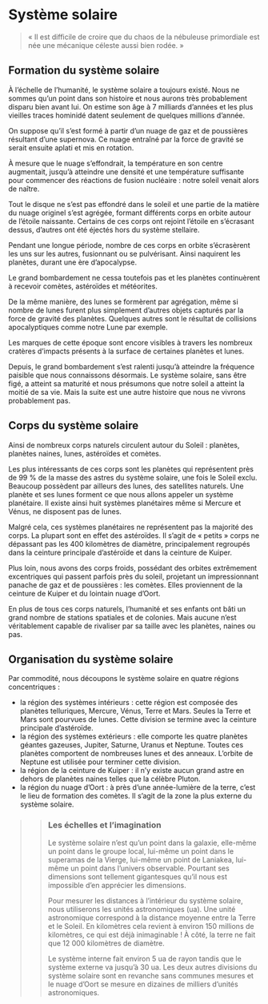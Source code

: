 # Système solaire
> « Il est difficile de croire que du chaos de la nébuleuse primordiale est née une mécanique céleste aussi bien rodée. »

## Formation du système solaire
À l’échelle de l’humanité, le système solaire a toujours existé. Nous ne sommes qu’un point dans son histoire et nous aurons très probablement disparu bien avant lui. On estime son âge à 7 milliards d’années et les plus vieilles traces hominidé datent seulement de quelques millions d’année.

On suppose qu’il s’est formé à partir d’un nuage de gaz et de poussières résultant d’une supernova. Ce nuage entraîné par la force de gravité se serait ensuite aplati et mis en rotation.

À mesure que le nuage s’effondrait, la température en son centre augmentait, jusqu’à atteindre une densité et une température suffisante pour commencer des réactions de fusion nucléaire : notre soleil venait alors de naître.

Tout le disque ne s’est pas effondré dans le soleil et une partie de la matière du nuage originel s’est agrégée, formant différents corps en orbite autour de l’étoile naissante. Certains de ces corps ont rejoint l’étoile en s’écrasant dessus, d’autres ont été éjectés hors du système stellaire.

Pendant une longue période, nombre de ces corps en orbite s’écrasèrent les uns sur les autres, fusionnant ou se pulvérisant. Ainsi naquirent les planètes, durant une ère d’apocalypse.

Le grand bombardement ne cessa toutefois pas et les planètes continuèrent à recevoir comètes, astéroïdes et météorites.

De la même manière, des lunes se formèrent par agrégation, même si nombre de lunes furent plus simplement d’autres objets capturés par la force de gravité des planètes. Quelques autres sont le résultat de collisions apocalyptiques comme notre Lune par exemple.

Les marques de cette époque sont encore visibles à travers les nombreux cratères d’impacts présents à la surface de certaines planètes et lunes.

Depuis, le grand bombardement s’est ralenti jusqu’à atteindre la fréquence paisible que nous connaissons désormais. Le système solaire, sans être figé, a atteint sa maturité et nous présumons que notre soleil a atteint la moitié de sa vie. Mais la suite est une autre histoire que nous ne vivrons probablement pas.

## Corps du système solaire
Ainsi de nombreux corps naturels circulent autour du Soleil : planètes, planètes naines, lunes, astéroïdes et comètes.

Les plus intéressants de ces corps sont les planètes qui représentent près de 99 % de la masse des astres du système solaire, une fois le Soleil exclu. Beaucoup possèdent par ailleurs des lunes, des satellites naturels. Une planète et ses lunes forment ce que nous allons appeler un système planétaire. Il existe ainsi huit systèmes planétaires même si Mercure et Vénus, ne disposent pas de lunes.

Malgré cela, ces systèmes planétaires ne représentent pas la majorité des corps. La plupart sont en effet des astéroïdes. Il s’agit de « petits » corps ne dépassant pas les 400 kilomètres de diamètre, principalement regroupés dans la ceinture principale d’astéroïde et dans la ceinture de Kuiper.

Plus loin, nous avons des corps froids, possédant des orbites extrêmement excentriques qui passent parfois près du soleil, projetant un impressionnant panache de gaz et de poussières : les comètes. Elles proviennent de la ceinture de Kuiper et du lointain nuage d’Oort.

En plus de tous ces corps naturels, l’humanité et ses enfants ont bâti un grand nombre de stations spatiales et de colonies. Mais aucune n’est véritablement capable de rivaliser par sa taille avec les planètes, naines ou pas.

## Organisation du système solaire
Par commodité, nous découpons le système solaire en quatre régions concentriques :
* la région des systèmes intérieurs : cette région est composée des planètes telluriques, Mercure, Vénus, Terre et Mars. Seules la Terre et Mars sont pourvues de lunes. Cette division se termine avec la ceinture principale d’astéroïde.
* la région des systèmes extérieurs : elle comporte les quatre planètes géantes gazeuses, Jupiter, Saturne, Uranus et Neptune. Toutes ces planètes comportent de nombreuses lunes et des anneaux. L’orbite de Neptune est utilisée pour terminer cette division.
* la région de la ceinture de Kuiper : il n’y existe aucun grand astre en dehors de planètes naines telles que la célèbre Pluton.
* la région du nuage d’Oort : à près d’une année-lumière de la terre, c’est le lieu de formation des comètes. Il s’agit de la zone la plus externe du système solaire.


>> ### Les échelles et l’imagination
>> Le système solaire n’est qu’un point dans la galaxie, elle-même un point dans le groupe local, lui-même un point dans le superamas de la Vierge, lui-même un point de Laniakea, lui-même un point dans l’univers observable. Pourtant ses dimensions sont tellement gigantesques qu’il nous est impossible d’en apprécier les dimensions.
>> 
>> Pour mesurer les distances à l’intérieur du système solaire, nous utiliserons les unités astronomiques (ua). Une unité astronomique correspond à la distance moyenne entre la Terre et le Soleil. En kilomètres cela revient à environ 150 millions de kilomètres, ce qui est déjà inimaginable ! À côté, la terre ne fait que 12 000 kilomètres de diamètre.
>> 
>> Le système interne fait environ 5 ua de rayon tandis que le système externe va jusqu’à 30 ua. Les deux autres divisions du système solaire sont en revanche sans communes mesures et le nuage d’Oort se mesure en dizaines de milliers d’unités astronomiques.